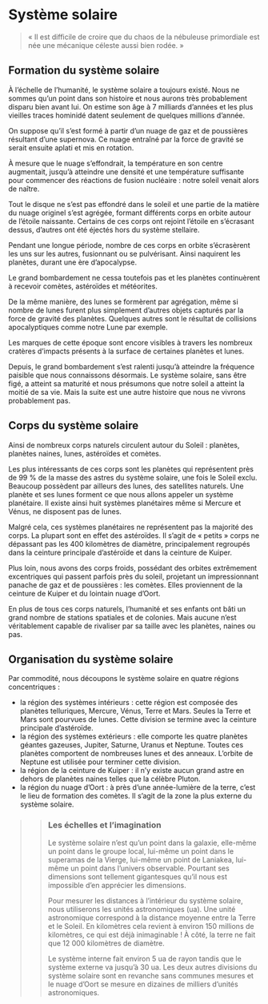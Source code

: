 # Système solaire
> « Il est difficile de croire que du chaos de la nébuleuse primordiale est née une mécanique céleste aussi bien rodée. »

## Formation du système solaire
À l’échelle de l’humanité, le système solaire a toujours existé. Nous ne sommes qu’un point dans son histoire et nous aurons très probablement disparu bien avant lui. On estime son âge à 7 milliards d’années et les plus vieilles traces hominidé datent seulement de quelques millions d’année.

On suppose qu’il s’est formé à partir d’un nuage de gaz et de poussières résultant d’une supernova. Ce nuage entraîné par la force de gravité se serait ensuite aplati et mis en rotation.

À mesure que le nuage s’effondrait, la température en son centre augmentait, jusqu’à atteindre une densité et une température suffisante pour commencer des réactions de fusion nucléaire : notre soleil venait alors de naître.

Tout le disque ne s’est pas effondré dans le soleil et une partie de la matière du nuage originel s’est agrégée, formant différents corps en orbite autour de l’étoile naissante. Certains de ces corps ont rejoint l’étoile en s’écrasant dessus, d’autres ont été éjectés hors du système stellaire.

Pendant une longue période, nombre de ces corps en orbite s’écrasèrent les uns sur les autres, fusionnant ou se pulvérisant. Ainsi naquirent les planètes, durant une ère d’apocalypse.

Le grand bombardement ne cessa toutefois pas et les planètes continuèrent à recevoir comètes, astéroïdes et météorites.

De la même manière, des lunes se formèrent par agrégation, même si nombre de lunes furent plus simplement d’autres objets capturés par la force de gravité des planètes. Quelques autres sont le résultat de collisions apocalyptiques comme notre Lune par exemple.

Les marques de cette époque sont encore visibles à travers les nombreux cratères d’impacts présents à la surface de certaines planètes et lunes.

Depuis, le grand bombardement s’est ralenti jusqu’à atteindre la fréquence paisible que nous connaissons désormais. Le système solaire, sans être figé, a atteint sa maturité et nous présumons que notre soleil a atteint la moitié de sa vie. Mais la suite est une autre histoire que nous ne vivrons probablement pas.

## Corps du système solaire
Ainsi de nombreux corps naturels circulent autour du Soleil : planètes, planètes naines, lunes, astéroïdes et comètes.

Les plus intéressants de ces corps sont les planètes qui représentent près de 99 % de la masse des astres du système solaire, une fois le Soleil exclu. Beaucoup possèdent par ailleurs des lunes, des satellites naturels. Une planète et ses lunes forment ce que nous allons appeler un système planétaire. Il existe ainsi huit systèmes planétaires même si Mercure et Vénus, ne disposent pas de lunes.

Malgré cela, ces systèmes planétaires ne représentent pas la majorité des corps. La plupart sont en effet des astéroïdes. Il s’agit de « petits » corps ne dépassant pas les 400 kilomètres de diamètre, principalement regroupés dans la ceinture principale d’astéroïde et dans la ceinture de Kuiper.

Plus loin, nous avons des corps froids, possédant des orbites extrêmement excentriques qui passent parfois près du soleil, projetant un impressionnant panache de gaz et de poussières : les comètes. Elles proviennent de la ceinture de Kuiper et du lointain nuage d’Oort.

En plus de tous ces corps naturels, l’humanité et ses enfants ont bâti un grand nombre de stations spatiales et de colonies. Mais aucune n’est véritablement capable de rivaliser par sa taille avec les planètes, naines ou pas.

## Organisation du système solaire
Par commodité, nous découpons le système solaire en quatre régions concentriques :
* la région des systèmes intérieurs : cette région est composée des planètes telluriques, Mercure, Vénus, Terre et Mars. Seules la Terre et Mars sont pourvues de lunes. Cette division se termine avec la ceinture principale d’astéroïde.
* la région des systèmes extérieurs : elle comporte les quatre planètes géantes gazeuses, Jupiter, Saturne, Uranus et Neptune. Toutes ces planètes comportent de nombreuses lunes et des anneaux. L’orbite de Neptune est utilisée pour terminer cette division.
* la région de la ceinture de Kuiper : il n’y existe aucun grand astre en dehors de planètes naines telles que la célèbre Pluton.
* la région du nuage d’Oort : à près d’une année-lumière de la terre, c’est le lieu de formation des comètes. Il s’agit de la zone la plus externe du système solaire.


>> ### Les échelles et l’imagination
>> Le système solaire n’est qu’un point dans la galaxie, elle-même un point dans le groupe local, lui-même un point dans le superamas de la Vierge, lui-même un point de Laniakea, lui-même un point dans l’univers observable. Pourtant ses dimensions sont tellement gigantesques qu’il nous est impossible d’en apprécier les dimensions.
>> 
>> Pour mesurer les distances à l’intérieur du système solaire, nous utiliserons les unités astronomiques (ua). Une unité astronomique correspond à la distance moyenne entre la Terre et le Soleil. En kilomètres cela revient à environ 150 millions de kilomètres, ce qui est déjà inimaginable ! À côté, la terre ne fait que 12 000 kilomètres de diamètre.
>> 
>> Le système interne fait environ 5 ua de rayon tandis que le système externe va jusqu’à 30 ua. Les deux autres divisions du système solaire sont en revanche sans communes mesures et le nuage d’Oort se mesure en dizaines de milliers d’unités astronomiques.